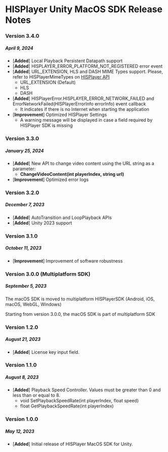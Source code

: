 # HISPlayer Unity MacOS SDK Release Notes

### Version 3.4.0
##### April 9, 2024
- [**Added**] Local Playback Persistent Datapath support
- [**Added**] HISPLAYER_ERROR_PLATFORM_NOT_REGISTERED error event
- [**Added**] URL_EXTENSION, HLS and DASH MIME Types support. Please, refer to HISPlayerMimeTypes on [HISPlayer API](https://hisplayer.github.io/UnityMacOS-SDK/#/hisplayer-api)
    -  URL_EXTENSION (Default)
    -  HLS
    -  DASH
-  [**Added**] HISPlayerError.HISPLAYER_ERROR_NETWORK_FAILED and ErrorNetworkFailed(HISPlayerErrorInfo errorInfo) event callback
    - It indicates if there is no Internet when starting the application     
- [**Improvement**] Optimized HISPlayer Settings
    - A warning message will be displayed in case a field required by HISPlayer SDK is missing

### Version 3.3.0
##### January 25, 2024
- [**Added**] New API to change video content using the URL string as a parameter:
    - **ChangeVideoContent(int playerIndex, string url)**
- [**Improvement**] Optimized error logs

### Version 3.2.0
##### December 7, 2023
- [**Added**] AutoTransition and LoopPlayback APIs
- [**Added**] Unity 2023 support

### Version 3.1.0
##### October 11, 2023
- [**Improvement**] Improvement of software robustness

### Version 3.0.0 (Multiplatform SDK)
##### September 5, 2023
The macOS SDK is moved to multiplatform HISPlayerSDK (Android, iOS, macOS, WebGL, Windows)

Starting from version 3.0.0, the macOS SDK is part of multiplatform SDK

### Version 1.2.0
##### August 21, 2023
- [**Added**] License key input field.

### Version 1.1.0
##### August 8, 2023
- [**Added**] Playback Speed Controller. Values must be greater than 0 and less than or equal to 8.
    - void SetPlaybackSpeedRate(int playerIndex, float speed)
    - float GetPlaybackSpeedRate(int playerIndex)

### Version 1.0.0
##### May 12, 2023
- [**Added**] Initial release of HISPlayer MacOS SDK for Unity.
